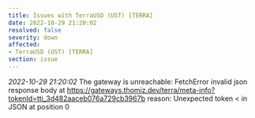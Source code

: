 ```yaml
---
title: Issues with TerraUSD (UST) [TERRA]
date: 2022-10-29 21:20:02
resolved: false
severity: down
affected:
- TerraUSD (UST) [TERRA]
section: issue
---
```


*2022-10-29 21:20:02* The gateway is unreachable: FetchError invalid json response body at https://gateways.thomiz.dev/terra/meta-info?tokenId=tti_3d482aaceb076a729cb3967b reason: Unexpected token < in JSON at position 0